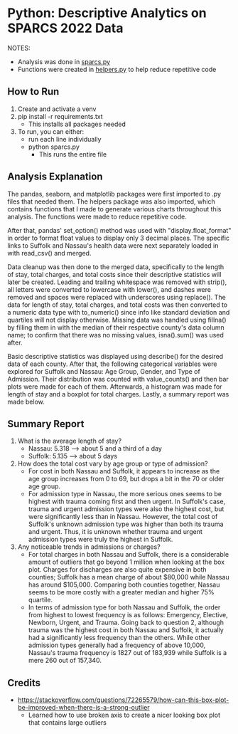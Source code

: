# Python: Descriptive Analytics on SPARCS 2022 Data

NOTES:
* Analysis was done in [sparcs.py](https://github.com/dnce17/sparcs_descriptive_2022/blob/main/sparcs.py)
* Functions were created in [helpers.py](https://github.com/dnce17/sparcs_descriptive_2022/blob/main/helpers.py) to help reduce repetitive code

## How to Run
1. Create and activate a venv
2. pip install -r requirements.txt
    * This installs all packages needed
3. To run, you can either: 
    * run each line individually
    * python sparcs.py
        * This runs the entire file

## Analysis Explanation
The pandas, seaborn, and matplotlib packages were first imported to .py files that needed them. The helpers package was also imported, which contains functions that I made to generate various charts throughout this analysis. The functions were made to reduce repetitive code.

After that, pandas' set_option() method was used with "display.float_format" in order to format float values to display only 3 decimal places. The specific links to Suffolk and Nassau's health data were next separately loaded in with read_csv() and merged. 

Data cleanup was then done to the merged data, specifically to the length of stay, total charges, and total costs since their descriptive statistics will later be created. Leading and trailing whitespace was removed with strip(), all letters were converted to lowercase with lower(), and dashes were removed and spaces were replaced with underscores using replace(). The data for length of stay, total charges, and total costs was then converted to a numeric data type with to_numeric() since info like standard deviation and quartiles will not display otherwise. Missing data was handled using fillna() by filling them in with the median of their respective county's data column name; to confirm that there was no missing values, isna().sum() was used after.

Basic descriptive statistics was displayed using describe() for the desired data of each county. After that, the following categorical variables were explored for Suffolk and Nassau: Age Group, Gender, and Type of Admission. Their distribution was counted with value_counts() and then bar plots were made for each of them. Afterwards, a histogram was made for length of stay and a boxplot for total charges. Lastly, a summary report was made below. 

## Summary Report
1. What is the average length of stay?
    * Nassau: 5.318 --> about 5 and a third of a day
    * Suffolk: 5.135 --> about 5 days
2. How does the total cost vary by age group or type of admission?
    * For cost in both Nassau and Suffolk, it appears to increase as the age group increases from 0 to 69, but drops a bit in the 70 or older age group. 
    * For admission type in Nassau, the more serious ones seems to be highest with trauma coming first and then urgent. In Suffolk's case, trauma and urgent admission types were also the highest cost, but were significantly less than in Nassau. However, the total cost of Suffolk's unknown admission type was higher than both its trauma and urgent. Thus, it is unknown whether trauma and urgent admission types were truly the highest in Suffolk. 
3. Any noticeable trends in admissions or charges?
    * For total charges in both Nassau and Suffolk, there is a considerable amount of outliers that go beyond 1 million when looking at the box plot. Charges for discharges are also quite expensive in both counties; Suffolk has a mean charge of about $80,000 while Nassau has around $105,000. Comparing both counties together, Nassau seems to be more costly with a greater median and higher 75% quartile. 
    * In terms of admission type for both Nassau and Suffolk, the order from highest to lowest frequency is as follows: Emergency, Elective, Newborn, Urgent, and Trauma. Going back to question 2, although trauma was the highest cost in both Nassau and Suffolk, it actually had a significantly less frequency than the others. While other admission types generally had a frequency of above 10,000, Nassau's trauma frequency is 1827 out of 183,939 while Suffolk is a mere 260 out of 157,340.


## Credits
* https://stackoverflow.com/questions/72265579/how-can-this-box-plot-be-improved-when-there-is-a-strong-outlier
    * Learned how to use broken axis to create a nicer looking box plot that contains large outliers

